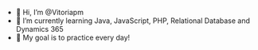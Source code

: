 - 👋 Hi, I’m @Vitoriapm
- 🌱 I’m currently learning Java, JavaScript, PHP, Relational Database and Dynamics 365
- 💪 My goal is to practice every day!
